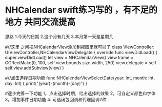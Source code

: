 # NHCalendar swift练习写的 ，有不足的地方 共同交流提高
思路
1.今天的日期
2.这个月有几天
3.本月第一天是星期几

#//这里 之间把NHCalendarView添加到视图里就可以了
class ViewController: UIViewController,NHCalendarViewDelegate {
    override func viewDidLoad() {
    super.viewDidLoad()
    let view = NHCalendarView()
    view.frame = CGRectMake(0, 100, self.view.bounds.size.width, 250)
    view.delegate = self
    self.view.addSubview(view)
}


#//点击选择日期功能
func NHCalendarViewSelectDate(year: Int, month: Int, day: Int) {
    print("\(year)-\(month)-\(day)")
}

#逐步完善一下功能 
1。点击选择时期，给出选择的效果
2。可自定义颜色和字体
3。增加事件日期功能
4. 可选闭包回调和代理回调2种